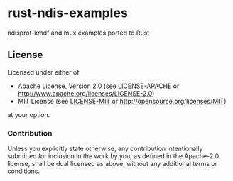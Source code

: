 # rust-ndis-examples

ndisprot-kmdf and mux examples ported to Rust

## License

Licensed under either of

- Apache License, Version 2.0 (see [LICENSE-APACHE](LICENSE-APACHE) or <http://www.apache.org/licenses/LICENSE-2.0>)
- MIT License (see [LICENSE-MIT](LICENSE-MIT) or <http://opensource.org/licenses/MIT>)

at your option.

### Contribution

Unless you explicitly state otherwise, any contribution intentionally submitted for inclusion in the work by you, as defined in the Apache-2.0 license, shall be dual licensed as above, without any additional terms or conditions.
